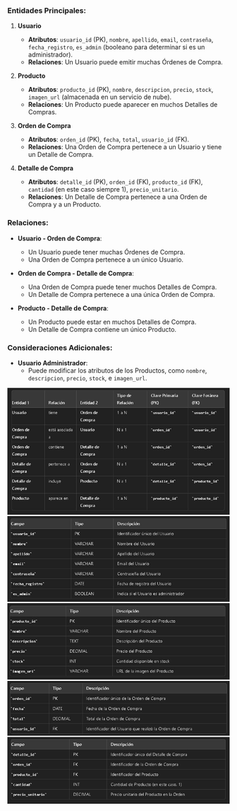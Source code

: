 ### Entidades Principales:

1. **Usuario**
   - **Atributos**: `usuario_id` (PK), `nombre`, `apellido`, `email`, `contraseña`, `fecha_registro`, `es_admin` (booleano para determinar si es un administrador).
   - **Relaciones**: Un Usuario puede emitir muchas Órdenes de Compra.

2. **Producto**
   - **Atributos**: `producto_id` (PK), `nombre`, `descripcion`, `precio`, `stock`, `imagen_url` (almacenada en un servicio de nube).
   - **Relaciones**: Un Producto puede aparecer en muchos Detalles de Compras.

3. **Orden de Compra**
   - **Atributos**: `orden_id` (PK), `fecha`, `total`, `usuario_id` (FK).
   - **Relaciones**: Una Orden de Compra pertenece a un Usuario y tiene un Detalle de Compra.

4. **Detalle de Compra**
   - **Atributos**: `detalle_id` (PK), `orden_id` (FK), `producto_id` (FK), `cantidad` (en este caso siempre 1), `precio_unitario`.
   - **Relaciones**: Un Detalle de Compra pertenece a una Orden de Compra y a un Producto.

### Relaciones:

- **Usuario - Orden de Compra**: 
   - Un Usuario puede tener muchas Órdenes de Compra.
   - Una Orden de Compra pertenece a un único Usuario.
   
- **Orden de Compra - Detalle de Compra**:
   - Una Orden de Compra puede tener muchos Detalles de Compra.
   - Un Detalle de Compra pertenece a una única Orden de Compra.
   
- **Producto - Detalle de Compra**:
   - Un Producto puede estar en muchos Detalles de Compra.
   - Un Detalle de Compra contiene un único Producto.

### Consideraciones Adicionales:

- **Usuario Administrador**: 
   - Puede modificar los atributos de los Productos, como `nombre`, `descripcion`, `precio`, `stock`, e `imagen_url`.

<img src="./assets/tabla de relaciones.JPG"/>
<img src="./assets/tabla usuarios.JPG"/>
<img src="./assets/tabla producto.JPG"/>
<img src="./assets/tabla orden de compra.JPG"/>
<img src="./assets/tabla compra.JPG"/>
